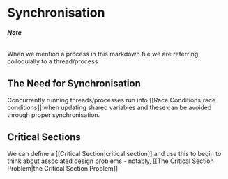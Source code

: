# Synchronisation
###### **Note** 
When we mention a process in this markdown file we are referring colloquially to a thread/process 
## The Need for Synchronisation
Concurrently running threads/processes run into [[Race Conditions|race conditions]] when updating shared variables and these can be avoided through proper synchronisation.
## Critical Sections
We can define a [[Critical Section|critical section]] and use this to begin to think about associated design problems - notably, [[The Critical Section Problem|the Critical Section Problem]]
